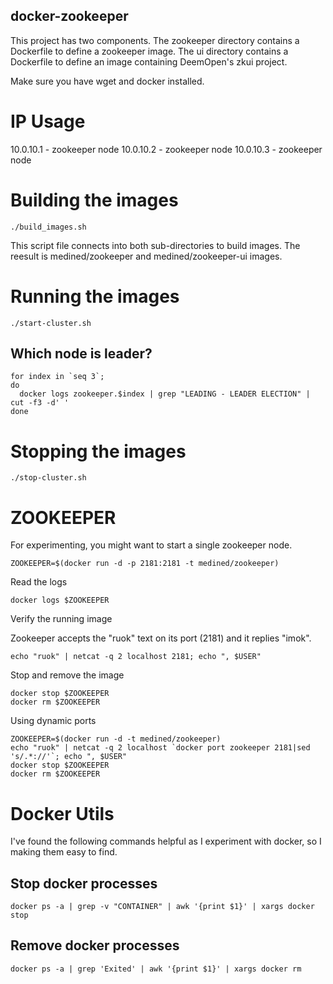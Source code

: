 docker-zookeeper
----------------

This project has two components. The zookeeper directory contains a Dockerfile to define a zookeeper image. The ui directory contains a Dockerfile to define an image containing DeemOpen's zkui project.

Make sure you have wget and docker installed.

# IP Usage

10.0.10.1 - zookeeper node
10.0.10.2 - zookeeper node
10.0.10.3 - zookeeper node

# Building the images

```
./build_images.sh
```

This script file connects into both sub-directories to build images. The reesult is medined/zookeeper and medined/zookeeper-ui images.

# Running the images

```
./start-cluster.sh
```

## Which node is leader?

```
for index in `seq 3`;
do
  docker logs zookeeper.$index | grep "LEADING - LEADER ELECTION" | cut -f3 -d' '
done
```

# Stopping the images

```
./stop-cluster.sh
```

# ZOOKEEPER

For experimenting, you might want to start a single zookeeper node.

```
ZOOKEEPER=$(docker run -d -p 2181:2181 -t medined/zookeeper)
```

Read the logs

```
docker logs $ZOOKEEPER
```

Verify the running image

Zookeeper accepts the "ruok" text on its port (2181) and it replies "imok".

```
echo "ruok" | netcat -q 2 localhost 2181; echo ", $USER"
```

Stop and remove the image

```
docker stop $ZOOKEEPER
docker rm $ZOOKEEPER
```

Using dynamic ports

```
ZOOKEEPER=$(docker run -d -t medined/zookeeper)
echo "ruok" | netcat -q 2 localhost `docker port zookeeper 2181|sed 's/.*://'`; echo ", $USER"
docker stop $ZOOKEEPER
docker rm $ZOOKEEPER
```

# Docker Utils

I've found the following commands helpful as I experiment with docker, so I making them easy to find.

## Stop docker processes

```
docker ps -a | grep -v "CONTAINER" | awk '{print $1}' | xargs docker stop
```

## Remove docker processes

```
docker ps -a | grep 'Exited' | awk '{print $1}' | xargs docker rm
```

